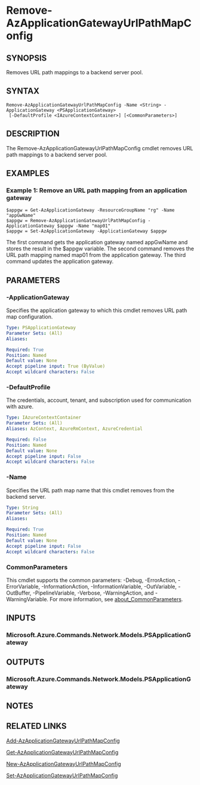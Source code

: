﻿---
external help file: Microsoft.Azure.PowerShell.Cmdlets.Network.dll-Help.xml
Module Name: Az.Network
online version: https://learn.microsoft.com/powershell/module/az.network/remove-azapplicationgatewayurlpathmapconfig
schema: 2.0.0
---

# Remove-AzApplicationGatewayUrlPathMapConfig

## SYNOPSIS
Removes URL path mappings to a backend server pool.

## SYNTAX

```
Remove-AzApplicationGatewayUrlPathMapConfig -Name <String> -ApplicationGateway <PSApplicationGateway>
 [-DefaultProfile <IAzureContextContainer>] [<CommonParameters>]
```

## DESCRIPTION
The Remove-AzApplicationGatewayUrlPathMapConfig cmdlet removes URL path mappings to a backend server pool.

## EXAMPLES

### Example 1: Remove an URL path mapping from an application gateway
```
$appgw = Get-AzApplicationGateway -ResourceGroupName "rg" -Name "appGwName"
$appgw = Remove-AzApplicationGatewayUrlPathMapConfig -ApplicationGateway $appgw -Name "map01"
$appgw = Set-AzApplicationGateway -ApplicationGateway $appgw
```

The first command gets the application gateway named appGwName and stores the result in the $appgw variable.
The second command removes the URL path mapping named map01 from the application gateway.
The third command updates the application gateway.

## PARAMETERS

### -ApplicationGateway
Specifies the application gateway to which this cmdlet removes URL path map configuration.

```yaml
Type: PSApplicationGateway
Parameter Sets: (All)
Aliases:

Required: True
Position: Named
Default value: None
Accept pipeline input: True (ByValue)
Accept wildcard characters: False
```

### -DefaultProfile
The credentials, account, tenant, and subscription used for communication with azure.

```yaml
Type: IAzureContextContainer
Parameter Sets: (All)
Aliases: AzContext, AzureRmContext, AzureCredential

Required: False
Position: Named
Default value: None
Accept pipeline input: False
Accept wildcard characters: False
```

### -Name
Specifies the URL path map name that this cmdlet removes from the backend server.

```yaml
Type: String
Parameter Sets: (All)
Aliases:

Required: True
Position: Named
Default value: None
Accept pipeline input: False
Accept wildcard characters: False
```

### CommonParameters
This cmdlet supports the common parameters: -Debug, -ErrorAction, -ErrorVariable, -InformationAction, -InformationVariable, -OutVariable, -OutBuffer, -PipelineVariable, -Verbose, -WarningAction, and -WarningVariable. For more information, see [about_CommonParameters](http://go.microsoft.com/fwlink/?LinkID=113216).

## INPUTS

### Microsoft.Azure.Commands.Network.Models.PSApplicationGateway
## OUTPUTS

### Microsoft.Azure.Commands.Network.Models.PSApplicationGateway
## NOTES

## RELATED LINKS

[Add-AzApplicationGatewayUrlPathMapConfig]()

[Get-AzApplicationGatewayUrlPathMapConfig]()

[New-AzApplicationGatewayUrlPathMapConfig]()

[Set-AzApplicationGatewayUrlPathMapConfig]()

